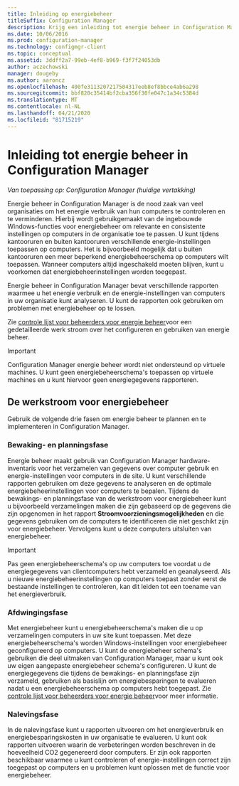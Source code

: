 ```yaml
---
title: Inleiding op energiebeheer
titleSuffix: Configuration Manager
description: Krijg een inleiding tot energie beheer in Configuration Manager.
ms.date: 10/06/2016
ms.prod: configuration-manager
ms.technology: configmgr-client
ms.topic: conceptual
ms.assetid: 3ddff2a7-99eb-4ef8-b969-f3f7f24053db
author: aczechowski
manager: dougeby
ms.author: aaroncz
ms.openlocfilehash: 400fe3113207217504317eeb8ef8bbce4ab6a298
ms.sourcegitcommit: bbf820c35414bf2cba356f30fe047c1a34c5384d
ms.translationtype: MT
ms.contentlocale: nl-NL
ms.lasthandoff: 04/21/2020
ms.locfileid: "81715219"
---
```

# <a name="introduction-to-power-management-in-configuration-manager"></a>Inleiding tot energie beheer in Configuration Manager

*Van toepassing op: Configuration Manager (huidige vertakking)*

Energie beheer in Configuration Manager is de nood zaak van veel organisaties om het energie verbruik van hun computers te controleren en te verminderen. Hierbij wordt gebruikgemaakt van de ingebouwde Windows-functies voor energiebeheer om relevante en consistente instellingen op computers in de organisatie toe te passen. U kunt tijdens kantooruren en buiten kantooruren verschillende energie-instellingen toepassen op computers. Het is bijvoorbeeld mogelijk dat u buiten kantooruren een meer beperkend energiebeheerschema op computers wilt toepassen. Wanneer computers altijd ingeschakeld moeten blijven, kunt u voorkomen dat energiebeheerinstellingen worden toegepast.  

 Energie beheer in Configuration Manager bevat verschillende rapporten waarmee u het energie verbruik en de energie-instellingen van computers in uw organisatie kunt analyseren. U kunt de rapporten ook gebruiken om problemen met energiebeheer op te lossen.  

 Zie [controle lijst voor beheerders voor energie beheer](../../../../core/clients/manage/power/administrator-checklist-for-power-management.md)voor een gedetailleerde werk stroom over het configureren en gebruiken van energie beheer.  

> [!IMPORTANT]  
>  Configuration Manager energie beheer wordt niet ondersteund op virtuele machines. U kunt geen energiebeheerschema's toepassen op virtuele machines en u kunt hiervoor geen energiegegevens rapporteren.  

## <a name="the-power-management-workflow"></a>De werkstroom voor energiebeheer  
 Gebruik de volgende drie fasen om energie beheer te plannen en te implementeren in Configuration Manager.  

### <a name="monitoring-and-planning-phase"></a>Bewaking- en planningsfase  
 Energie beheer maakt gebruik van Configuration Manager hardware-inventaris voor het verzamelen van gegevens over computer gebruik en energie-instellingen voor computers in de site. U kunt verschillende rapporten gebruiken om deze gegevens te analyseren en de optimale energiebeheerinstellingen voor computers te bepalen. Tijdens de bewakings- en planningsfase van de werkstroom voor energiebeheer kunt u bijvoorbeeld verzamelingen maken die zijn gebaseerd op de gegevens die zijn opgenomen in het rapport **Stroomvoorzieningsmogelijkheden** en die gegevens gebruiken om de computers te identificeren die niet geschikt zijn voor energiebeheer. Vervolgens kunt u deze computers uitsluiten van energiebeheer.  

> [!IMPORTANT]  
>  Pas geen energiebeheerschema's op uw computers toe voordat u de energiegegevens van clientcomputers hebt verzameld en geanalyseerd. Als u nieuwe energiebeheerinstellingen op computers toepast zonder eerst de bestaande instellingen te controleren, kan dit leiden tot een toename van het energieverbruik.  

### <a name="enforcement-phase"></a>Afdwingingsfase  
 Met energiebeheer kunt u energiebeheerschema's maken die u op verzamelingen computers in uw site kunt toepassen. Met deze energiebeheerschema's worden Windows-instellingen voor energiebeheer geconfigureerd op computers. U kunt de energiebeheer schema's gebruiken die deel uitmaken van Configuration Manager, maar u kunt ook uw eigen aangepaste energiebeheer schema's configureren. U kunt de energiegegevens die tijdens de bewakings- en planningsfase zijn verzameld, gebruiken als basislijn om energiebesparingen te evalueren nadat u een energiebeheerschema op computers hebt toegepast. Zie [controle lijst voor beheerders voor energie beheer](../../../../core/clients/manage/power/administrator-checklist-for-power-management.md)voor meer informatie.  

### <a name="compliance-phase"></a>Nalevingsfase  
 In de nalevingsfase kunt u rapporten uitvoeren om het energieverbruik en energiebesparingskosten in uw organisatie te evalueren. U kunt ook rapporten uitvoeren waarin de verbeteringen worden beschreven in de hoeveelheid CO2 gegenereerd door computers. Er zijn ook rapporten beschikbaar waarmee u kunt controleren of energie-instellingen correct zijn toegepast op computers en u problemen kunt oplossen met de functie voor energiebeheer.  
